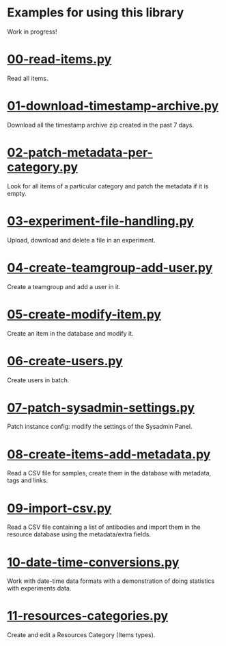 # Examples for using this library

Work in progress!

# [00-read-items.py]

Read all items.

# [01-download-timestamp-archive.py]

Download all the timestamp archive zip created in the past 7 days.

# [02-patch-metadata-per-category.py]

Look for all items of a particular category and patch the metadata if it is empty.

# [03-experiment-file-handling.py]

Upload, download and delete a file in an experiment.

# [04-create-teamgroup-add-user.py]

Create a teamgroup and add a user in it.

# [05-create-modify-item.py]

Create an item in the database and modify it.

# [06-create-users.py]

Create users in batch.

# [07-patch-sysadmin-settings.py]

Patch instance config: modify the settings of the Sysadmin Panel.

# [08-create-items-add-metadata.py]

Read a CSV file for samples, create them in the database with metadata, tags and links.

# [09-import-csv.py]

Read a CSV file containing a list of antibodies and import them in the resource database using the metadata/extra fields.

# [10-date-time-conversions.py]

Work with date-time data formats with a demonstration of doing statistics with experiments data.

# [11-resources-categories.py]

Create and edit a Resources Category (Items types).

[00-read-items.py]: https://github.com/elabftw/elabapi-python/blob/master/examples/00-read-items.py
[01-download-timestamp-archive.py]: https://github.com/elabftw/elabapi-python/blob/master/examples/01-download-timestamp-archive.py
[02-patch-metadata-per-category.py]: https://github.com/elabftw/elabapi-python/blob/master/examples/02-patch-metadata-per-category.py
[03-experiment-file-handling.py]: https://github.com/elabftw/elabapi-python/blob/master/examples/03-experiment-file-handling.py
[04-create-teamgroup-add-user.py]: https://github.com/elabftw/elabapi-python/blob/master/examples/04-create-teamgroup-add-user.py
[05-create-modify-item.py]: https://github.com/elabftw/elabapi-python/blob/master/examples/05-create-modify-item.py
[06-create-users.py]: https://github.com/elabftw/elabapi-python/blob/master/examples/06-create-users.py
[07-patch-sysadmin-settings.py]: https://github.com/elabftw/elabapi-python/blob/master/examples/07-patch-sysadmin-settings.py
[08-create-items-add-metadata.py]: https://github.com/elabftw/elabapi-python/blob/master/examples/08-create-items-add-metadata.py
[09-import-csv.py]: https://github.com/elabftw/elabapi-python/blob/master/examples/09-import-csv.py
[10-date-time-conversions.py]: https://github.com/elabftw/elabapi-python/blob/master/examples/10-date-time-conversions.py
[11-resources-categories.py]: https://github.com/elabftw/elabapi-python/blob/master/examples/11-resources-categories.py

